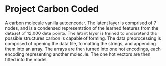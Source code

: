 # Project Carbon Coded
A carbon molecule vanilla autoencoder. The latent layer is comprised of 7 nodes, and is a condensed representation of the learned features from the dataset of 12,000 data points. The latent layer is trained to understand the possible structures carbon is capable of forming. The data preprocessing is comprised of opening the data file, formatting the strings, and appending them into an array. The arrays are then turned into one hot encodings, each encoding representing another molecule. The one hot vectors are then fitted into the model.
